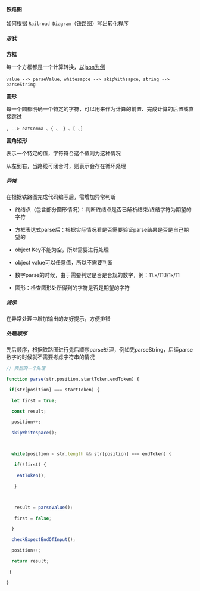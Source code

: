 #### 铁路图

如何根据 `Railroad Diagram`（铁路图）写出转化程序

##### 形状

**方框**

每一个方框都是一个计算转换，[以json为例](https://www.json.org/json-zh.html)

`value --> parseValue、whitesapce --> skipWithsapce、string --> parseString`



**圆形**

每一个圆都明确一个特定的字符，可以用来作为计算的前置、完成计算的后置或直接跳过

`, --> eatComma 、{ 、 } 、[ 、]`



**圆角矩形**

表示一个特定的值，字符符合这个值则为这种情况

从左到右，当路线可闭合时，则表示会存在循环处理



##### 异常

在根据铁路图完成代码编写后，需增加异常判断

- 终结点（包含部分圆形情况）：判断终结点是否已解析结束/终结字符为期望的字符

- 方框表达式parse后：根据实际情况看是否需要验证parse结果是否是自己期望的

- object Key不能为空，所以需要进行处理

- object value可以任意值，所以不需要判断

- 数字parse的时候，由于需要判定是否是合规的数字，例：11.x/11.1/1x/11

- 圆形：检查圆形处所得到的字符是否是期望的字符



##### 提示

在异常处理中增加输出的友好提示，方便排错



##### 处理顺序

先后顺序，根据铁路图进行先后顺序parse处理，例如先parseString，后续parse数字的时候就不需要考虑字符串的情况



```js
// 典型的一个处理

function parse(str,position,startToken,endToken) {

 if(str[position] === startToken) {

  let first = true;

  const result;

  position++;

  skipWhitespace();



  while(position < str.length && str[position] === endToken) {

   if(!first) {

​    eatToken();

   }



   result = parseValue();

   first = false;

  }

  checkExpectEndOfInput();

  position++;

  return result;

 }

}
```